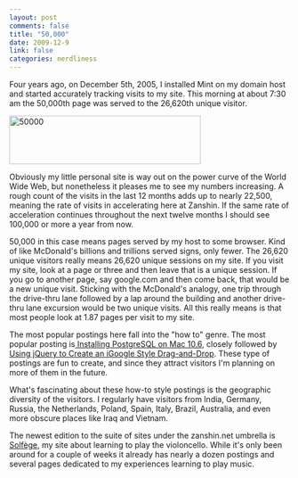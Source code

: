 ```yaml
--- 
layout: post
comments: false
title: "50,000"
date: 2009-12-9
link: false
categories: nerdliness
---
```

Four years ago, on December 5th, 2005, I installed Mint on my domain host and started accurately tracking visits to my site. This morning at about 7:30 am the 50,000th page was served to the 26,620th unique visitor.

<img class="aligncenter size-full wp-image-2193" title="50000" src="http://zanshin.net/wp-content/uploads/2009/12/50000.png" alt="50000" width="344" height="87" />

Obviously my little personal site is way out on the power curve of the World Wide Web, but nonetheless it pleases me to see my numbers increasing. A rough count of the visits in the last 12 months adds up to nearly 22,500, meaning the rate of visits in accelerating here at Zanshin. If the same rate of acceleration continues throughout the next twelve months I should see 100,000 or more a year from now.

50,000 in this case means pages served by my host to some browser. Kind of like McDonald's billions and trillions served signs, only fewer. The 26,620 unique visitors really means 26,620 unique sessions on my site. If you visit my site, look at a page or three and then leave that is a unique session. If you go to another page, say google.com and then come back, that would be a new unique visit. Sticking with the McDonald's analogy, one trip through the drive-thru lane followed by a lap around the building and another drive-thru lane excursion would be two unique visits. All this really means is that most people look at 1.87 pages per visit to my site.

The most popular postings here fall into the "how to" genre. The most popular posting is<a title="Installing PostgreSQL on Mac OS X 10.6" href="http://zanshin.net/2009/09/07/installing-postgresql-on-mac-10-6-snow-leopard/" target="_self"> Installing PostgreSQL on Mac 10.6</a>, closely followed by <a title="Using jQuery to Create an iGoogle Style Drag-and-Drop" href="http://zanshin.net/2008/11/12/using-jquery-to-create-igoogle-style-drag-and-drop/" target="_self">Using jQuery to Create an iGoogle Style Drag-and-Drop</a>. These type of postings are fun to create, and since they attract visitors I'm planning on more of them in the future.

What's fascinating about these how-to style postings is the geographic diversity of the visitors. I regularly have visitors from India, Germany, Russia, the Netherlands, Poland, Spain, Italy, Brazil, Australia, and even more obscure places like Iraq and Vietnam.

The newest edition to the suite of sites under the zanshin.net umbrella is <a title="Solfège" href="http://cello.zanshin.net" target="_self">Solfège</a>, my site about learning to play the violoncello. While it's only been around for a couple of weeks it already has nearly a dozen postings and several pages dedicated to my experiences learning to play music.
